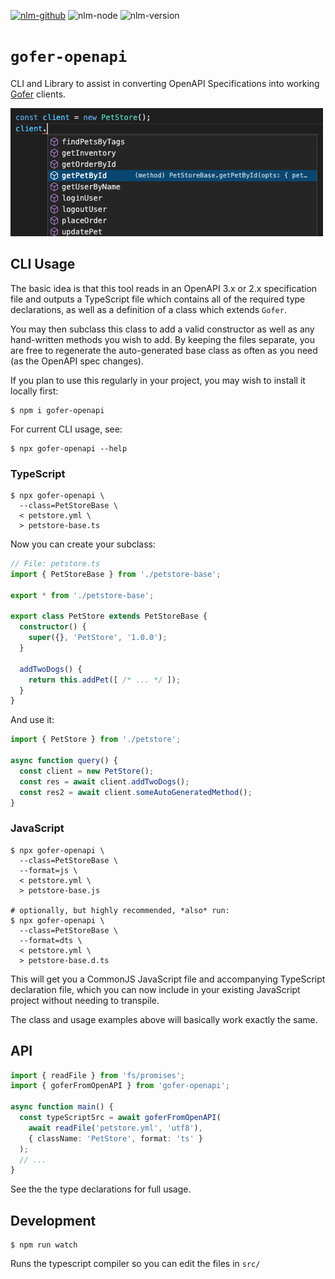 [![nlm-github](https://img.shields.io/badge/github-groupon%2Fgofer--openapi%2Fissues-F4D03F?logo=github&logoColor=white)](https://github.com/groupon/gofer-openapi/issues)
![nlm-node](https://img.shields.io/badge/node-%3E%3D14-blue?logo=node.js&logoColor=white)
![nlm-version](https://img.shields.io/badge/version-1.0.1-blue?logo=version&logoColor=white)
# `gofer-openapi`

CLI and Library to assist in converting OpenAPI Specifications into working
[Gofer][gofer] clients.

[gofer]: https://github.com/groupon/gofer

![Screenshot of listing methods in VSCode](docs/methods-list.png)

## CLI Usage

The basic idea is that this tool reads in an OpenAPI 3.x or 2.x specification
file and outputs a TypeScript file which contains all of the required type
declarations, as well as a definition of a class which extends `Gofer`.

You may then subclass this class to add a valid constructor as well as any
hand-written methods you wish to add.  By keeping the files separate, you
are free to regenerate the auto-generated base class as often as you need
(as the OpenAPI spec changes).

If you plan to use this regularly in your project, you may wish to install it
locally first:

```
$ npm i gofer-openapi
```

For current CLI usage, see:

```
$ npx gofer-openapi --help
```

### TypeScript

```
$ npx gofer-openapi \
  --class=PetStoreBase \
  < petstore.yml \
  > petstore-base.ts
```

Now you can create your subclass:

```ts
// File: petstore.ts
import { PetStoreBase } from './petstore-base';

export * from './petstore-base';

export class PetStore extends PetStoreBase {
  constructor() {
    super({}, 'PetStore', '1.0.0');
  }

  addTwoDogs() {
    return this.addPet([ /* ... */ ]);
  }
}
```

And use it:

```ts
import { PetStore } from './petstore';

async function query() {
  const client = new PetStore();
  const res = await client.addTwoDogs();
  const res2 = await client.someAutoGeneratedMethod();
}
```

### JavaScript

```
$ npx gofer-openapi \
  --class=PetStoreBase \
  --format=js \
  < petstore.yml \
  > petstore-base.js

# optionally, but highly recommended, *also* run:
$ npx gofer-openapi \
  --class=PetStoreBase \
  --format=dts \
  < petstore.yml \
  > petstore-base.d.ts
```

This will get you a CommonJS JavaScript file and accompanying TypeScript
declaration file, which you can now include in your existing JavaScript
project without needing to transpile.

The class and usage examples above will basically work exactly the same.

## API

```ts
import { readFile } from 'fs/promises';
import { goferFromOpenAPI } from 'gofer-openapi';

async function main() {
  const typeScriptSrc = await goferFromOpenAPI(
    await readFile('petstore.yml', 'utf8'),
    { className: 'PetStore', format: 'ts' }
  );
  // ...
}
```

See the the type declarations for full usage.

## Development

```
$ npm run watch
```

Runs the typescript compiler so you can edit the files in `src/`